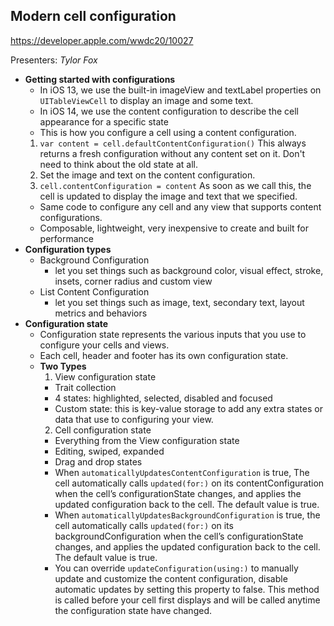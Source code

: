 ## Modern cell configuration

https://developer.apple.com/wwdc20/10027

Presenters: _Tylor Fox_

- **Getting started with configurations**
  - In iOS 13, we use the built-in imageView and textLabel properties on `UITableViewCell` to display an image and some text.
  - In iOS 14, we use the content configuration to describe the cell appearance for a specific state
  - This is how you configure a cell using a content configuration.
  1. `var content = cell.defaultContentConfiguration()` This always returns a fresh configuration without any content set on it. Don't need to think about the old state at all.
  2. Set the image and text on the content configuration. 
  3. `cell.contentConfiguration = content` As soon as we call this, the cell is updated to display the image and text that we specified.
  - Same code to configure any cell and any view that supports content configurations.
  - Composable, lightweight, very inexpensive to create and built for performance
- **Configuration types**
  - Background Configuration
    - let you set things such as background color, visual effect, stroke, insets, corner radius and custom view
  - List Content Configuration
    - let you set things such as image, text, secondary text, layout metrics and behaviors
- **Configuration state**
  - Configuration state represents the various inputs that you use to configure your cells and views.
  - Each cell, header and footer has its own configuration state.
  - **Two Types**
    1. View configuration state
      - Trait collection
      - 4 states: highlighted, selected, disabled and focused
      - Custom state: this is key-value storage to add any extra states or data that use to configuring your view.
    2. Cell configuration state
      - Everything from the View configuration state
      - Editing, swiped, expanded
      - Drag and drop states
    - When `automaticallyUpdatesContentConfiguration` is true, The cell automatically calls `updated(for:)` on its contentConfiguration when the cell’s configurationState changes, and applies the updated configuration back to the cell. The default value is true.
    - When `automaticallyUpdatesBackgroundConfiguration` is true, the cell automatically calls `updated(for:)` on its backgroundConfiguration when the cell’s configurationState changes, and applies the updated configuration back to the cell. The default value is true.
    - You can override `updateConfiguration(using:)` to manually update and customize the content configuration, disable automatic updates by setting this property to false. This method is called before your cell first displays and will be called anytime the configuration state have changed.
